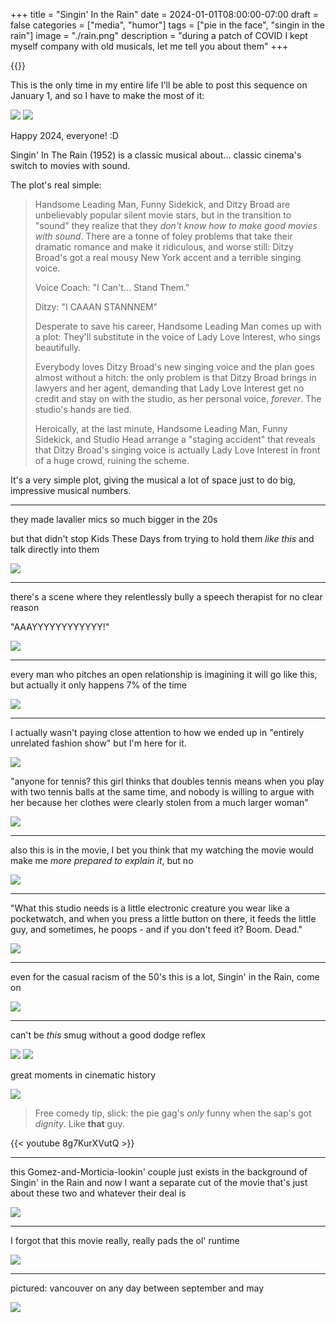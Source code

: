 +++
title = "Singin' In the Rain"
date = 2024-01-01T08:00:00-07:00
draft = false
categories = ["media", "humor"]
tags = ["pie in the face", "singin in the rain"]
image = "./rain.png"
description = "during a patch of COVID I kept myself company with old musicals, let me tell you about them"
+++

{{<imgwebp src="23.png">}}

<!--more-->

This is the only time in my entire life I'll be able to post this sequence on January 1, and so I have to make the most of it:

![](./23no.png)
![](./24.png)

Happy 2024, everyone! :D

Singin' In The Rain (1952) is a classic musical about... classic cinema's switch to movies with sound.

The plot's real simple:

> Handsome Leading Man, Funny Sidekick, and Ditzy Broad are unbelievably popular
silent movie stars, but in the transition to "sound" they realize that they _don't know how to make good
movies with sound_. There are a tonne of foley problems that take their dramatic romance and make it
ridiculous, and worse still: Ditzy Broad's got a real mousy New York accent and a terrible singing voice.
>
> Voice Coach: "I Can't... Stand Them."
>
> Ditzy: "I CAAAN STANNNEM"
>
> Desperate to save his career, Handsome Leading Man comes up with a plot: They'll substitute in the voice
> of Lady Love Interest, who sings beautifully.
>
> Everybody loves Ditzy Broad's new singing voice and the plan goes almost without a hitch: the only problem
> is that Ditzy Broad brings in lawyers and her agent, demanding that Lady Love Interest get no credit
> and stay on with the studio, as her personal voice, _forever_. The studio's hands are tied.
>
> Heroically, at the last minute, Handsome Leading Man, Funny Sidekick, and Studio Head arrange a
> "staging accident" that reveals that Ditzy Broad's singing voice is actually Lady Love Interest in front
> of a huge crowd, ruining the scheme.

It's a very simple plot, giving the musical a lot of space just to do big, impressive musical numbers.

------

they made lavalier mics so much bigger in the 20s

but that didn't stop Kids These Days from trying to hold them _like this_ and talk directly into them

![](./lav.png)

------

there's a scene where they relentlessly bully a speech therapist for no clear reason

"AAAYYYYYYYYYYYY!"

![](./a.png)

------

every man who pitches an open relationship is imagining it will go like this, but actually it only happens 7% of the time

![](./big_finish.png)

------

I actually wasn't paying close attention to how we ended up in "entirely unrelated fashion show" but I'm here for it.

![](./fashion-1.png)

"anyone for tennis? this girl thinks that doubles tennis means when you play with two tennis balls at the same time, and nobody is willing to argue with her because her clothes were clearly stolen from a much larger woman"

![](./doubles.png)

------

also this is in the movie, I bet you think that my watching the movie would make me _more prepared to explain it_, but no

![](./wut.png)

------

"What this studio needs is a little electronic creature you wear like a pocketwatch, and when you press a little button on there, it feeds the little guy, and sometimes, he poops - and if you don't feed it? Boom. Dead."

![](./gotchi.png)

------

even for the casual racism of the 50's this is a lot, Singin' in the Rain, come on

![](./racism.png)

------

can't be _this_ smug without a good dodge reflex

![](./smug-1.png)
![](./smug-2.png)

great moments in cinematic history

![](./pie.png)

> Free comedy tip, slick: the pie gag's _only_ funny when the sap's got _dignity_. Like **that** guy.

{{< youtube 8g7KurXVutQ >}}

------

this Gomez-and-Morticia-lookin' couple just exists in the background of Singin' in the Rain and now I want a separate cut of the movie that's just about these two and whatever their deal is

![](./gomez.png)

------

I forgot that this movie really, really pads the ol' runtime

![](./dreams.png)

------

pictured: vancouver on any day between september and may

![](./rain.png)